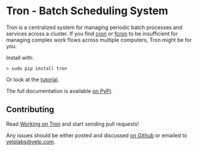 Tron - Batch Scheduling System
==============================

Tron is a centralized system for managing periodic batch processes and services
across a cluster. If you find [cron](http://en.wikipedia.org/wiki/Cron) or
[fcron](http://fcron.free.fr/) to be insufficient for managing complex work
flows across multiple computers, Tron might be for you.

Install with:

    > sudo pip install tron

Or look at the [tutorial](http://packages.python.org/tron/tutorial.html).

The full documentation is available [on PyPI](http://packages.python.org/tron).

Contributing
------------

Read [Working on Tron](http://packages.python.org/tron/developing.html) and
start sending pull requests!

Any issues should be either posted and discussed [on
Github](http://github.com/Yelp/Tron/issues) or emailed to yelplabs@yelp.com.
